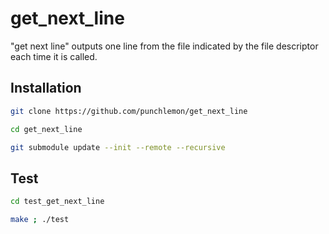 # get_next_line
"get next line" outputs one line from the file indicated by the file descriptor each time it is called.
## Installation
```bash
git clone https://github.com/punchlemon/get_next_line
```
```bash
cd get_next_line
```
```bash
git submodule update --init --remote --recursive
```
## Test
```bash
cd test_get_next_line
```
```bash
make ; ./test
```
